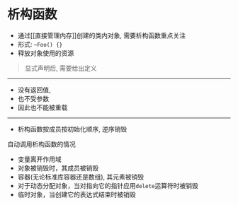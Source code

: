 # 析构函数

- 通过[[直接管理内存]]创建的类内对象, 需要析构函数重点关注
- 形式: `~Foo() {}`
- 释放对象使用的资源

> 显式声明后, 需要给出定义

***

- 没有返回值, 
- 也不受参数
- 因此也不能被重载

***

- 析构函数按成员按初始化顺序, 逆序销毁

自动调用析构函数的情况

- 变量离开作用域
- 对象被销毁时，其成员被销毁
- 容器(无论标准库容器还是数组), 其元素被销毁
- 对于动态分配对象，当对指向它的指针应用`delete`运算符时被销毁
- 临时对象，当创建它的表达式结束时被销毁

